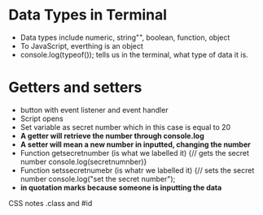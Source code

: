 
# Data Types in Terminal 
- Data types include numeric, string"", boolean, function, object
- To JavaScript, everthing is an object
- console.log(typeof()); tells us in the terminal, what type of data it is.

# Getters and setters
- button with event listener and event handler 
- Script opens
- Set variable as secret number which in this case is equal to 20
- **A getter will retrieve the number through console.log**
- **A setter will mean a new number in inputted, changing the number**
- Function getsecretnumber (is what we labelled it) {// gets the secret number console.log(secretnumnber)}
- Function setssecretnumebr (is whatr we labelled it) {// sets the secret number console.log("set the secret number");
- **in quotation marks because someone is inputting the data**


CSS notes .class and #id



